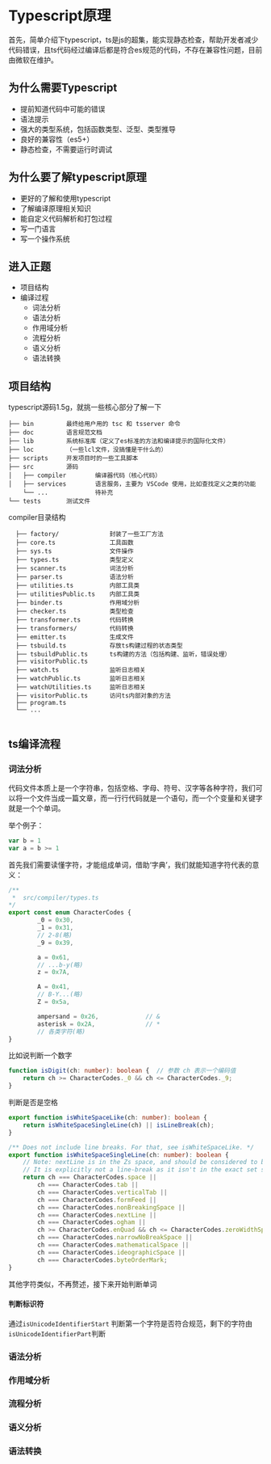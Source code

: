 # Typescript原理

首先，简单介绍下typescript，ts是js的超集，能实现静态检查，帮助开发者减少代码错误，且ts代码经过编译后都是符合es规范的代码，不存在兼容性问题，目前由微软在维护。

## 为什么需要Typescript

- 提前知道代码中可能的错误
- 语法提示
- 强大的类型系统，包括函数类型、泛型、类型推导
- 良好的兼容性（es5+）
- 静态检查，不需要运行时调试

## 为什么要了解typescript原理

- 更好的了解和使用typescript
- 了解编译原理相关知识
- 能自定义代码解析和打包过程
- 写一门语言
- 写一个操作系统

## 进入正题
- 项目结构
- 编译过程
    - 词法分析
    - 语法分析
    - 作用域分析
    - 流程分析
    - 语义分析
    - 语法转换

## 项目结构
typescript源码1.5g，就挑一些核心部分了解一下

```
├── bin         最终给用户用的 tsc 和 tsserver 命令
├── doc         语言规范文档
├── lib         系统标准库（定义了es标准的方法和编译提示的国际化文件）
├── loc         （一些lcl文件，没搞懂是干什么的）
├── scripts     开发项目时的一些工具脚本
├── src         源码
│   ├── compiler        编译器代码（核心代码）
│   ├── services        语言服务，主要为 VSCode 使用，比如查找定义之类的功能
    └── ...             待补充
└── tests       测试文件
```

compiler目录结构

```
  ├── factory/              封装了一些工厂方法
  ├── core.ts               工具函数
  ├── sys.ts                文件操作
  ├── types.ts              类型定义
  ├── scanner.ts            词法分析
  ├── parser.ts             语法分析
  ├── utilities.ts          内部工具类
  ├── utilitiesPublic.ts    内部工具类
  ├── binder.ts             作用域分析
  ├── checker.ts            类型检查
  ├── transformer.ts        代码转换
  ├── transformers/         代码转换
  ├── emitter.ts            生成文件
  ├── tsbuild.ts            存放ts构建过程的状态类型
  ├── tsbuildPublic.ts      ts构建的方法（包括构建、监听，错误处理）
  ├── visitorPublic.ts  
  ├── watch.ts              监听日志相关
  ├── watchPublic.ts        监听日志相关
  ├── watchUtilities.ts     监听日志相关
  ├── visitorPublic.ts      访问ts内部对象的方法
  ├── program.ts
  └── ...
  
```

## ts编译流程
### 词法分析
代码文件本质上是一个字符串，包括空格、字母、符号、汉字等各种字符，我们可以将一个文件当成一篇文章，而一行行代码就是一个语句，而一个个变量和关键字就是一个个单词。

举个例子：
```javascript
var b = 1
var a = b >= 1
```
首先我们需要读懂字符，才能组成单词，借助‘字典’，我们就能知道字符代表的意义：
```typescript
/**
 *  src/compiler/types.ts
*/
export const enum CharacterCodes {
        _0 = 0x30,
        _1 = 0x31,
        // 2-8(略)
        _9 = 0x39,

        a = 0x61,
        // ...b-y(略)
        z = 0x7A,

        A = 0x41,
        // B-Y...(略)
        Z = 0x5a,

        ampersand = 0x26,             // &
        asterisk = 0x2A,              // *
        // 各类字符(略)
}
```

比如说判断一个数字
```typescript
function isDigit(ch: number): boolean {  // 参数 ch 表示一个编码值
    return ch >= CharacterCodes._0 && ch <= CharacterCodes._9;
}
```
判断是否是空格
```typescript
export function isWhiteSpaceLike(ch: number): boolean {
    return isWhiteSpaceSingleLine(ch) || isLineBreak(ch);
}

/** Does not include line breaks. For that, see isWhiteSpaceLike. */
export function isWhiteSpaceSingleLine(ch: number): boolean {
    // Note: nextLine is in the Zs space, and should be considered to be a whitespace.
    // It is explicitly not a line-break as it isn't in the exact set specified by EcmaScript.
    return ch === CharacterCodes.space ||
        ch === CharacterCodes.tab ||
        ch === CharacterCodes.verticalTab ||
        ch === CharacterCodes.formFeed ||
        ch === CharacterCodes.nonBreakingSpace ||
        ch === CharacterCodes.nextLine ||
        ch === CharacterCodes.ogham ||
        ch >= CharacterCodes.enQuad && ch <= CharacterCodes.zeroWidthSpace ||
        ch === CharacterCodes.narrowNoBreakSpace ||
        ch === CharacterCodes.mathematicalSpace ||
        ch === CharacterCodes.ideographicSpace ||
        ch === CharacterCodes.byteOrderMark;
}
```
其他字符类似，不再赘述，接下来开始判断单词
#### 判断标识符
通过`isUnicodeIdentifierStart` 判断第一个字符是否符合规范，剩下的字符由`isUnicodeIdentifierPart`判断

### 语法分析
### 作用域分析
### 流程分析
### 语义分析
### 语法转换
